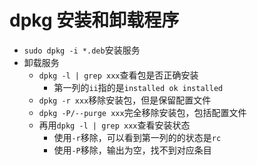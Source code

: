 # dpkg 安装和卸载程序

- `sudo dpkg -i *.deb`安装服务
- 卸载服务
  - `dpkg -l | grep xxx`查看包是否正确安装
    - 第一列的`ii`指的是`installed ok installed`
  - `dpkg -r xxx`移除安装包，但是保留配置文件
  - `dpkg -P/--purge xxx`完全移除安装包，包括配置文件
  - 再用`dpkg -l | grep xxx`查看安装状态
    - 使用`-r`移除，可以看到第一列的的状态是`rc`
    - 使用`-P`移除，输出为空，找不到对应条目
